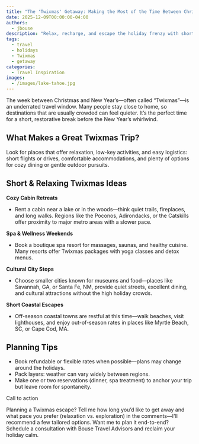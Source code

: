 ```yaml
---
title: "The 'Twixmas' Getaway: Making the Most of the Time Between Christmas and New Year's"
date: 2025-12-09T00:00:00-04:00
authors:
  - jbouse
description: "Relax, recharge, and escape the holiday frenzy with short trips perfect for the week between Christmas and New Year’s—comfortable, calm, and rejuvenating."
tags:
  - travel
  - holidays
  - Twixmas
  - getaway
categories:
  - Travel Inspiration
images:
  - /images/lake-tahoe.jpg
---
```


The week between Christmas and New Year’s—often called “Twixmas”—is an underrated travel window. Many people stay close to home, so destinations that are usually crowded can feel quieter. It’s the perfect time for a short, restorative break before the New Year’s whirlwind.

## What Makes a Great Twixmas Trip?

Look for places that offer relaxation, low-key activities, and easy logistics: short flights or drives, comfortable accommodations, and plenty of options for cozy dining or gentle outdoor pursuits.

## Short & Relaxing Twixmas Ideas

**Cozy Cabin Retreats**
- Rent a cabin near a lake or in the woods—think quiet trails, fireplaces, and long walks. Regions like the Poconos, Adirondacks, or the Catskills offer proximity to major metro areas with a slower pace.

**Spa & Wellness Weekends**
- Book a boutique spa resort for massages, saunas, and healthy cuisine. Many resorts offer Twixmas packages with yoga classes and detox menus.

**Cultural City Stops**
- Choose smaller cities known for museums and food—places like Savannah, GA, or Santa Fe, NM, provide quiet streets, excellent dining, and cultural attractions without the high holiday crowds.

**Short Coastal Escapes**
- Off-season coastal towns are restful at this time—walk beaches, visit lighthouses, and enjoy out-of-season rates in places like Myrtle Beach, SC, or Cape Cod, MA.

## Planning Tips

- Book refundable or flexible rates when possible—plans may change around the holidays.
- Pack layers: weather can vary widely between regions.
- Make one or two reservations (dinner, spa treatment) to anchor your trip but leave room for spontaneity.

Call to action

Planning a Twixmas escape? Tell me how long you’d like to get away and what pace you prefer (relaxation vs. exploration) in the comments—I'll recommend a few tailored options. Want me to plan it end-to-end? Schedule a consultation with Bouse Travel Advisors and reclaim your holiday calm.
